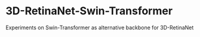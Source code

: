 # 3D-RetinaNet-Swin-Transformer
Experiments on Swin-Transformer as alternative backbone for 3D-RetinaNet
